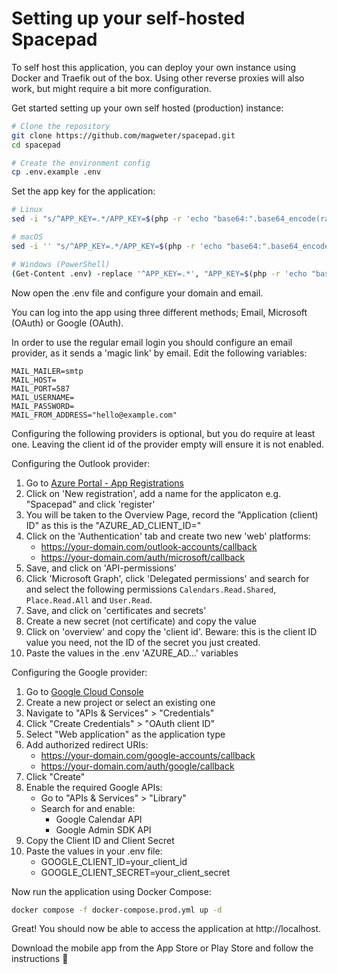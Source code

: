 # Setting up your self-hosted Spacepad

To self host this application, you can deploy your own instance using Docker and Traefik out of the box.
Using other reverse proxies will also work, but might require a bit more configuration.

Get started setting up your own self hosted (production) instance:

```bash
# Clone the repository
git clone https://github.com/magweter/spacepad.git
cd spacepad

# Create the environment config
cp .env.example .env
```

Set the app key for the application:

```bash
# Linux
sed -i "s/^APP_KEY=.*/APP_KEY=$(php -r 'echo "base64:".base64_encode(random_bytes(32));')/" .env

# macOS
sed -i '' "s/^APP_KEY=.*/APP_KEY=$(php -r 'echo "base64:".base64_encode(random_bytes(32));')/" .env

# Windows (PowerShell)
(Get-Content .env) -replace '^APP_KEY=.*', "APP_KEY=$(php -r 'echo "base64:".base64_encode(random_bytes(32));')" | Set-Content .env
```

Now open the .env file and configure your domain and email.

You can log into the app using three different methods; Email, Microsoft (OAuth) or Google (OAuth).

In order to use the regular email login you should configure an email provider, as it sends a 'magic link' by email. Edit the following variables:
```env
MAIL_MAILER=smtp
MAIL_HOST=
MAIL_PORT=587
MAIL_USERNAME=
MAIL_PASSWORD=
MAIL_FROM_ADDRESS="hello@example.com"
```

Configuring the following providers is optional, but you do require at least one. Leaving the client id of the provider empty will ensure it is not enabled.

Configuring the Outlook provider:
1. Go to [Azure Portal - App Registrations](https://entra.microsoft.com/#view/Microsoft_AAD_RegisteredApps/ApplicationsListBlade/quickStartType~/null/sourceType/Microsoft_AAD_IAM)
1. Click on 'New registration', add a name for the applicaton e.g. "Spacepad" and click 'register'
1. You will be taken to the Overview Page, record the "Application (client) ID" as this is the "AZURE_AD_CLIENT_ID="
1. Click on the 'Authentication' tab and create two new 'web' platforms:
    - https://your-domain.com/outlook-accounts/callback
    - https://your-domain.com/auth/microsoft/callback
1. Save, and click on 'API-permissions'
1. Click 'Microsoft Graph', click 'Delegated permissions' and search for and select the following permissions `Calendars.Read.Shared`, `Place.Read.All` and `User.Read`.
1. Save, and click on 'certificates and secrets'
1. Create a new secret (not certificate) and copy the value
1. Click on 'overview' and copy the 'client id'. Beware: this is the client ID value you need, not the ID of the secret you just created.
1. Paste the values in the .env 'AZURE_AD...' variables

Configuring the Google provider:
1. Go to [Google Cloud Console](https://console.cloud.google.com/)
1. Create a new project or select an existing one
1. Navigate to "APIs & Services" > "Credentials"
1. Click "Create Credentials" > "OAuth client ID"
1. Select "Web application" as the application type
1. Add authorized redirect URIs:
    - https://your-domain.com/google-accounts/callback
    - https://your-domain.com/auth/google/callback
1. Click "Create"
1. Enable the required Google APIs:
   - Go to "APIs & Services" > "Library"
   - Search for and enable:
     - Google Calendar API
     - Google Admin SDK API
1. Copy the Client ID and Client Secret
1. Paste the values in your .env file:
   - GOOGLE_CLIENT_ID=your_client_id
   - GOOGLE_CLIENT_SECRET=your_client_secret

Now run the application using Docker Compose:
```bash
docker compose -f docker-compose.prod.yml up -d
```

Great! You should now be able to access the application at http://localhost.

Download the mobile app from the App Store or Play Store and follow the instructions 🚀